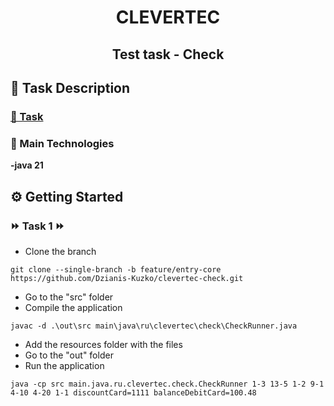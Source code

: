<h1 align="center">CLEVERTEC</h1>
<h2 align="center"> Test task - Check</h2>


## 📄 Task Description

### [📝 Task](./documentation/test_task_for_course_clevertec.pdf)

### 📝 Main Technologies

  **-java 21**                                                               


## ⚙️ Getting Started

### ⏩ Task 1 ⏩
* Clone the branch

```console
git clone --single-branch -b feature/entry-core https://github.com/Dzianis-Kuzko/clevertec-check.git
```

* Go  to the "src"  folder
* Compile the application
```console
javac -d .\out\src main\java\ru\clevertec\check\CheckRunner.java
```
* Add the resources  folder  with the files
* Go  to the "out"  folder
* Run the application
```console
java -cp src main.java.ru.clevertec.check.CheckRunner 1-3 13-5 1-2 9-1 4-10 4-20 1-1 discountCard=1111 balanceDebitCard=100.48
```




